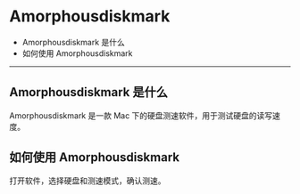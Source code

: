 # Amorphousdiskmark

- Amorphousdiskmark 是什么
- 如何使用 Amorphousdiskmark

----

## Amorphousdiskmark 是什么

Amorphousdiskmark 是一款 Mac 下的硬盘测速软件，用于测试硬盘的读写速度。

## 如何使用 Amorphousdiskmark

打开软件，选择硬盘和测速模式，确认测速。
